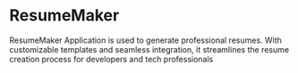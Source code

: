 # ResumeMaker
ResumeMaker Application is used to generate professional resumes. With customizable templates and seamless integration, it streamlines the resume creation process for developers and tech professionals
